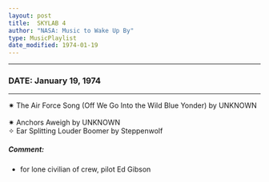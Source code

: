 ```yaml
---
layout: post
title:  SKYLAB 4
author: "NASA: Music to Wake Up By"
type: MusicPlaylist
date_modified: 1974-01-19
---
```


----
### DATE: January 19, 1974
----
✷ The Air Force Song  (Off We Go Into the Wild Blue Yonder) by UNKNOWN  &nbsp;<br />✷ Anchors Aweigh by UNKNOWN  &nbsp;<br />✧ Ear Splitting Louder Boomer by Steppenwolf

##### Comment:
* for lone civilian of crew, pilot Ed Gibson
